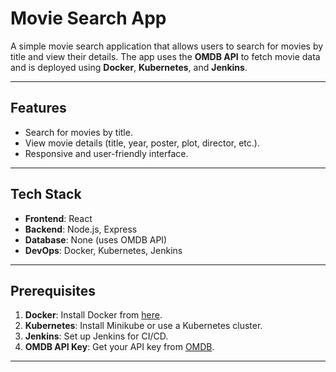# Movie Search App

A simple movie search application that allows users to search for movies by title and view their details. The app uses the **OMDB API** to fetch movie data and is deployed using **Docker**, **Kubernetes**, and **Jenkins**.

---

## **Features**
- Search for movies by title.
- View movie details (title, year, poster, plot, director, etc.).
- Responsive and user-friendly interface.

---

## **Tech Stack**
- **Frontend**: React
- **Backend**: Node.js, Express
- **Database**: None (uses OMDB API)
- **DevOps**: Docker, Kubernetes, Jenkins

---

## **Prerequisites**
1. **Docker**: Install Docker from [here](https://docs.docker.com/get-docker/).
2. **Kubernetes**: Install Minikube or use a Kubernetes cluster.
3. **Jenkins**: Set up Jenkins for CI/CD.
4. **OMDB API Key**: Get your API key from [OMDB](http://www.omdbapi.com/apikey.aspx).

---

